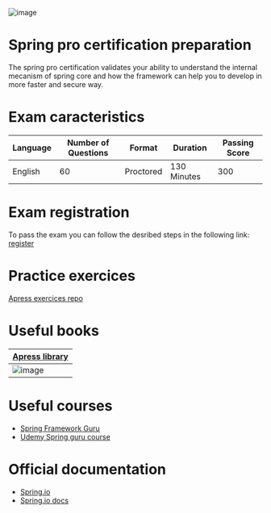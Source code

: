 ![image](https://user-images.githubusercontent.com/45130488/190498832-e081fa61-88f4-4c72-a8a9-9afbdf5fc476.png)

# Spring pro certification preparation
The spring pro certification validates your ability to understand the internal mecanism of spring core and how the framework can help you to develop in more faster and secure way.

# Exam caracteristics
| Language  | Number of Questions | Format | Duration | Passing Score |
|---|---|---|---|---|
| English  | 60 | Proctored | 130 Minutes  | 300 |



# Exam registration
To pass the exam you can follow the desribed steps in the following link: [register](https://www.vmware.com/learning/certification/spring-pro-develop-exam.html)

# Practice exercices
[Apress exercices repo](https://github.com/Apress/pivotal-certified-pro-spring-dev-exam-02)

# Useful books
|[Apress library](https://www.apress.com/fr)|
|--|
|![image](https://user-images.githubusercontent.com/45130488/190497220-98a89fcf-93e1-4ae1-9759-2a7d07ea53aa.png)|

# Useful courses
- [Spring Framework Guru](https://springframework.guru/)
- [Udemy Spring guru course](https://www.udemy.com/course/spring-framework-5-beginner-to-guru/)

# Official documentation
- [Spring.io](https://spring.io/)
- [Spring.io docs](https://docs.spring.io/spring-framework/docs/current/reference/html/)
